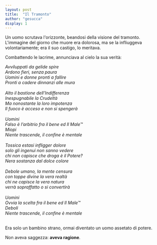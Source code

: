 ```yaml
---
layout: post
title:  "Il Tramonto"
author: "gesucca"
display: 1
---
```


Un uomo scrutava l'orizzonte, beandosi della visione del tramonto. L'immagine del giorno che muore era dolorosa, ma se la infliuggeva volontariamente; era il suo castigo, lo meritava.

Combattendo le lacrime, annunciava al cielo la sua verità:

<div style="font-style: italic;" >
Avviluppati da gelide spire <br/>
Ardono fieri, senza paura <br/>
Uomini e donne pronti a fallire <br/>
Pronti a cadere dinnanzi alle mura <br/>
<br>
Alto il bastione dell'Indifferenza <br/>
Inespugnabile la Crudeltà <br/>
Ma nonostante la loro impotenza <br/>
Il fuoco è acceso e non si spengerà <br/>
<br>
Uomini <br/>
Falso è l’arbitrio fra il bene ed Il Male&trade; <br/>
Miopi <br/>
Niente trascende, il confine è mentale <br/>
<br>
Tossica estasi infligger dolore <br/>
solo gli ingenui non sanno vedere <br/>
chi non capisce che droga è il Potere? <br/>
Nera sostanza dal dolce colore <br/>
<br>
Debole umano, la mente censura <br/>
con toppe divine la vera realtà <br/>
chi ne capisce la vera natura <br/>
verrà sopraffatto o si convertirà <br/>
<br>
Uomini <br/>
Ovvia la scelta fra il bene ed Il Male&trade; <br/>
Deboli <br/>
Niente trascende, il confine è mentale <br/>
</div>

<br>

Era solo un bambino strano, ormai diventato un uomo assetato di potere.

Non aveva saggezza: **aveva ragione**.
